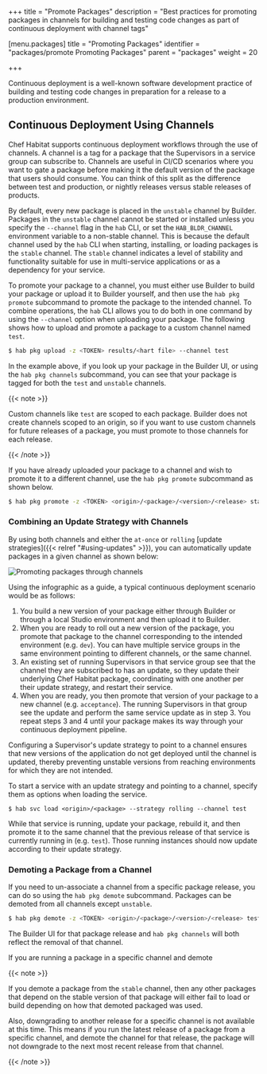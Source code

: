 +++
title = "Promote Packages"
description = "Best practices for promoting packages in channels for building and testing code changes as part of continuous deployment with channel tags"


[menu.packages]
    title = "Promoting Packages"
    identifier = "packages/promote Promoting Packages"
    parent = "packages"
    weight = 20

+++

Continuous deployment is a well-known software development practice of building and testing code changes in preparation for a release to a production environment.

## Continuous Deployment Using Channels

Chef Habitat supports continuous deployment workflows through the use of channels. A channel is a tag for a package that the Supervisors in a service group can subscribe to. Channels are useful in CI/CD scenarios where you want to gate a package before making it the default version of the package that users should consume. You can think of this split as the difference between test and production, or nightly releases versus stable releases of products.

By default, every new package is placed in the `unstable` channel by Builder. Packages in the `unstable` channel cannot be started or installed unless you specify the `--channel` flag in the `hab` CLI, or set the `HAB_BLDR_CHANNEL` environment variable to a non-stable channel. This is because the default channel used by the `hab` CLI when starting, installing, or loading packages is the `stable` channel. The `stable` channel indicates a level of stability and functionality suitable for use in multi-service applications or as a dependency for your service.

To promote your package to a channel, you must either use Builder to build your package or upload it to Builder yourself, and then use the `hab pkg promote` subcommand to promote the package to the intended channel. To combine operations, the `hab` CLI allows you to do both in one command by using the `--channel` option when uploading your package. The following shows how to upload and promote a package to a custom channel named `test`.

```bash
$ hab pkg upload -z <TOKEN> results/<hart file> --channel test
```

In the example above, if you look up your package in the Builder UI, or using the `hab pkg channels` subcommand, you can see that your package is tagged for both the `test` and `unstable` channels.

{{< note >}}

Custom channels like `test` are scoped to each package. Builder does not create channels scoped to an origin, so if you want to use custom channels for future releases of a package, you must promote to those channels for each release.

{{< /note >}}

If you have already uploaded your package to a channel and wish to promote it to a different channel, use the `hab pkg promote` subcommand as shown below.

```bash
$ hab pkg promote -z <TOKEN> <origin>/<package>/<version>/<release> stable
```

### Combining an Update Strategy with Channels

By using both channels and either the `at-once` or `rolling` [update strategies]({{< relref "#using-updates" >}}), you can automatically update packages in a given channel as shown below:

![Promoting packages through channels](/images/habitat/habitat-promote-packages-through-channels.png)

Using the infographic as a guide, a typical continuous deployment scenario would be as follows:

1. You build a new version of your package either through Builder or through a local Studio environment and then upload it to Builder.
2. When you are ready to roll out a new version of the package, you promote that package to the channel corresponding to the intended environment (e.g. `dev`). You can have multiple service groups in the same environment pointing to different channels, or the same channel.
3. An existing set of running Supervisors in that service group see that the channel they are subscribed to has an update, so they update their underlying Chef Habitat package, coordinating with one another per their update strategy, and restart their service.
4. When you are ready, you then promote that version of your package to a new channel (e.g. `acceptance`). The running Supervisors in that group see the update and perform the same service update as in step 3. You repeat steps 3 and 4 until your package makes its way through your continuous deployment pipeline.

Configuring a Supervisor's update strategy to point to a channel ensures that new versions of the application do not get deployed until the channel is updated, thereby preventing unstable versions from reaching environments for which they are not intended.

To start a service with an update strategy and pointing to a channel, specify them as options when loading the service.

    $ hab svc load <origin>/<package> --strategy rolling --channel test

While that service is running, update your package, rebuild it, and then promote it to the same channel that the previous release of that service is currently running in (e.g. `test`). Those running instances should now update according to their update strategy.

### Demoting a Package from a Channel

If you need to un-associate a channel from a specific package release, you can do so using the `hab pkg demote` subcommand. Packages can be demoted from all channels except `unstable`.

```bash
$ hab pkg demote -z <TOKEN> <origin>/<package>/<version>/<release> test
```

The Builder UI for that package release and `hab pkg channels` will both reflect the removal of that channel.

If you are running a package in a specific channel and demote

{{< note >}}

If you demote a package from the `stable` channel, then any other packages that depend on the stable version of that package will either fail to load or build depending on how that demoted packaged was used.

Also, downgrading to another release for a specific channel is not available at this time. This means if you run the latest release of a package from a specific channel, and demote the channel for that release, the package will not downgrade to the next most recent release from that channel.

{{< /note >}}
